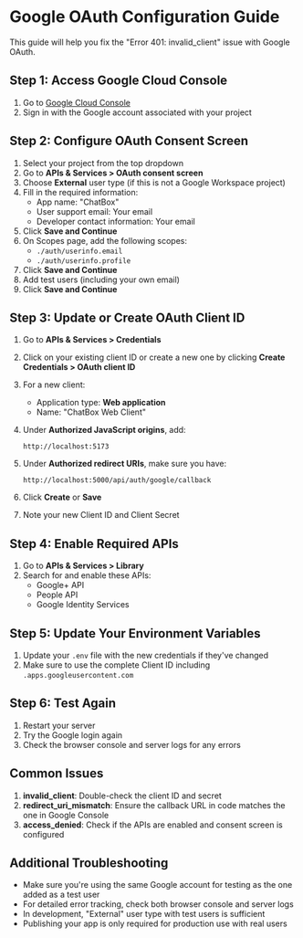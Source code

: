 # Google OAuth Configuration Guide

This guide will help you fix the "Error 401: invalid_client" issue with Google OAuth.

## Step 1: Access Google Cloud Console

1. Go to [Google Cloud Console](https://console.cloud.google.com/)
2. Sign in with the Google account associated with your project

## Step 2: Configure OAuth Consent Screen

1. Select your project from the top dropdown
2. Go to **APIs & Services > OAuth consent screen**
3. Choose **External** user type (if this is not a Google Workspace project)
4. Fill in the required information:
   - App name: "ChatBox"
   - User support email: Your email
   - Developer contact information: Your email
5. Click **Save and Continue**
6. On Scopes page, add the following scopes:
   - `./auth/userinfo.email`
   - `./auth/userinfo.profile`
7. Click **Save and Continue**
8. Add test users (including your own email)
9. Click **Save and Continue**

## Step 3: Update or Create OAuth Client ID

1. Go to **APIs & Services > Credentials**
2. Click on your existing client ID or create a new one by clicking **Create Credentials > OAuth client ID**
3. For a new client:
   - Application type: **Web application**
   - Name: "ChatBox Web Client"

4. Under **Authorized JavaScript origins**, add:
   ```
   http://localhost:5173
   ```

5. Under **Authorized redirect URIs**, make sure you have:
   ```
   http://localhost:5000/api/auth/google/callback
   ```

6. Click **Create** or **Save**
7. Note your new Client ID and Client Secret

## Step 4: Enable Required APIs

1. Go to **APIs & Services > Library**
2. Search for and enable these APIs:
   - Google+ API
   - People API
   - Google Identity Services

## Step 5: Update Your Environment Variables

1. Update your `.env` file with the new credentials if they've changed
2. Make sure to use the complete Client ID including `.apps.googleusercontent.com`

## Step 6: Test Again

1. Restart your server
2. Try the Google login again
3. Check the browser console and server logs for any errors

## Common Issues

1. **invalid_client**: Double-check the client ID and secret
2. **redirect_uri_mismatch**: Ensure the callback URL in code matches the one in Google Console
3. **access_denied**: Check if the APIs are enabled and consent screen is configured

## Additional Troubleshooting

- Make sure you're using the same Google account for testing as the one added as a test user
- For detailed error tracking, check both browser console and server logs
- In development, "External" user type with test users is sufficient
- Publishing your app is only required for production use with real users
